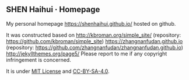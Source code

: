 ## SHEN Haihui · Homepage

My personal homepage https://shenhaihui.github.io/ hosted on github.

It was constructed based on
http://kbroman.org/simple_site/ (repository: https://github.com/kbroman/simple_site)
https://zhangnanfudan.github.io (repository: https://github.com/zhangnanfudan/zhangnanfudan.github.io)
http://jekyllthemes.org/page5/
Please report to me if any copyright infringement is concerned.

It is under [MIT License](/LICENSE) and [CC-BY-SA-4.0](https://creativecommons.org/licenses/by-sa/4.0/deed.en).
